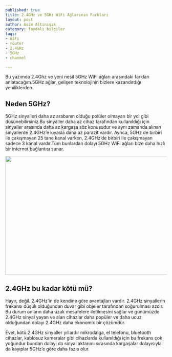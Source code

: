 ```yaml
---
published: true
title: 2.4GHz ve 5GHz WiFi Ağlarının Farkları
layout: post
author: Asım Altınışık
category: faydalı bilgiler
tags:
- WiFi
- router
- 2.4GHz
- 5GHz
- channel

---
```

Bu yazımda 2.4Ghz ve yeni nesil 5GHz WiFi ağları arasındaki farkları anlatacağım.5GHz ağlar, gelişen teknolojinin bizlere kazandırdığı yeniliklerden.

## Neden 5GHz?

5GHz sinyalleri daha az arabanın olduğu polüler olmayan bir yol gibi düşünebilirsiniz.Bu sinyaller daha az cihaz tarafından kullanıldığı için sinyaller arasında daha az kargaşa söz konusudur ve aynı zamanda alınan sinyallerde 2.4GHz’e kıyasla daha az parazit vardır. Ayrıca, 5GHz de birbiri ile çakışmayan 25 tane kanal varken, 2.4GHz’de birbiri ile çakışmayan sadece 3 kanal vardır.Tüm bunlardan dolayı 5GHz WiFi ağları bize daha hızlı bir internet bağlantısı sunar.

<img title="" src="https://github.com/mustafa-altinisik/mustafa-altinisik.github.io/blob/master/images/Kendi internet hızımın karşılaştırması(100Mbps).png?raw=true" alt="" width="600" height="371" />

## 2.4GHz bu kadar kötü mü?

  Hayır, değil. 2.4GHz’in de kendine göre avantajları vardır. 2.4GHz sinyallerin frekansı düşük olduğundan duvar gibi objeler tarafından soğurulması azdır. Bu durum onların daha uzak mesafelere iletilmesini sağlar ve günümüzde 2.4GHz sinyal yayan ve alan cihazlar daha popüler ve daha ucuz olduğundan dolayı 2.4GHz daha ekonomik bir çözümdür.
  
  Evet, kötü.2.4GHz sinyaller yıllardır mikrodalga, el telefonu, bluetooth cihazlar, kablosuz kameralar gibi cihazlarda kullanıldığı için bu frekans çok yoğundur bundan dolayı da sinyal aktarımı sırasında kargaşalar dolayısıyla da kayıplar 5GHz’e göre daha fazla olur.


